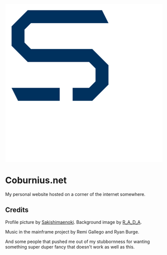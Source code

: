 ![Coburnius Logo](https://github.com/CoburnFuse/Coburnius.net/blob/main/favicon.png?raw=true)

# Coburnius.net
My personal website hosted on a corner of the internet somewhere.

## Credits
Profile picture by [Sakishimaenoki](https://www.pixiv.net/en/users/88277).
Background image by [R_A_D_A](https://www.pixiv.net/en/users/16162616).

Music in the mainframe project by Remi Gallego and Ryan Burge.

And some people that pushed me out of my stubbornness for wanting something super duper fancy that doesn't work as well as this.
